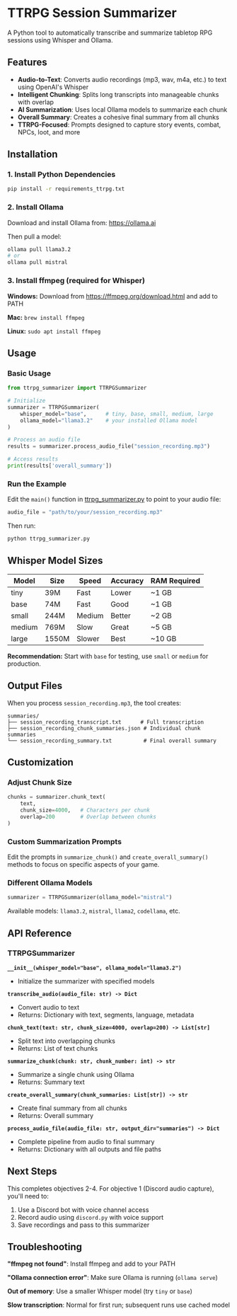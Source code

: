 # TTRPG Session Summarizer

A Python tool to automatically transcribe and summarize tabletop RPG sessions using Whisper and Ollama.

## Features

- **Audio-to-Text**: Converts audio recordings (mp3, wav, m4a, etc.) to text using OpenAI's Whisper
- **Intelligent Chunking**: Splits long transcripts into manageable chunks with overlap
- **AI Summarization**: Uses local Ollama models to summarize each chunk
- **Overall Summary**: Creates a cohesive final summary from all chunks
- **TTRPG-Focused**: Prompts designed to capture story events, combat, NPCs, loot, and more

## Installation

### 1. Install Python Dependencies

```bash
pip install -r requirements_ttrpg.txt
```

### 2. Install Ollama

Download and install Ollama from: https://ollama.ai

Then pull a model:
```bash
ollama pull llama3.2
# or
ollama pull mistral
```

### 3. Install ffmpeg (required for Whisper)

**Windows:** Download from https://ffmpeg.org/download.html and add to PATH

**Mac:** `brew install ffmpeg`

**Linux:** `sudo apt install ffmpeg`

## Usage

### Basic Usage

```python
from ttrpg_summarizer import TTRPGSummarizer

# Initialize
summarizer = TTRPGSummarizer(
    whisper_model="base",      # tiny, base, small, medium, large
    ollama_model="llama3.2"    # your installed Ollama model
)

# Process an audio file
results = summarizer.process_audio_file("session_recording.mp3")

# Access results
print(results['overall_summary'])
```

### Run the Example

Edit the `main()` function in [ttrpg_summarizer.py](ttrpg_summarizer.py) to point to your audio file:

```python
audio_file = "path/to/your/session_recording.mp3"
```

Then run:
```bash
python ttrpg_summarizer.py
```

## Whisper Model Sizes

| Model  | Size  | Speed | Accuracy | RAM Required |
|--------|-------|-------|----------|--------------|
| tiny   | 39M   | Fast  | Lower    | ~1 GB        |
| base   | 74M   | Fast  | Good     | ~1 GB        |
| small  | 244M  | Medium| Better   | ~2 GB        |
| medium | 769M  | Slow  | Great    | ~5 GB        |
| large  | 1550M | Slower| Best     | ~10 GB       |

**Recommendation:** Start with `base` for testing, use `small` or `medium` for production.

## Output Files

When you process `session_recording.mp3`, the tool creates:

```
summaries/
├── session_recording_transcript.txt      # Full transcription
├── session_recording_chunk_summaries.json # Individual chunk summaries
└── session_recording_summary.txt          # Final overall summary
```

## Customization

### Adjust Chunk Size

```python
chunks = summarizer.chunk_text(
    text,
    chunk_size=4000,   # Characters per chunk
    overlap=200        # Overlap between chunks
)
```

### Custom Summarization Prompts

Edit the prompts in `summarize_chunk()` and `create_overall_summary()` methods to focus on specific aspects of your game.

### Different Ollama Models

```python
summarizer = TTRPGSummarizer(ollama_model="mistral")
```

Available models: `llama3.2`, `mistral`, `llama2`, `codellama`, etc.

## API Reference

### TTRPGSummarizer

**`__init__(whisper_model="base", ollama_model="llama3.2")`**
- Initialize the summarizer with specified models

**`transcribe_audio(audio_file: str) -> Dict`**
- Convert audio to text
- Returns: Dictionary with text, segments, language, metadata

**`chunk_text(text: str, chunk_size=4000, overlap=200) -> List[str]`**
- Split text into overlapping chunks
- Returns: List of text chunks

**`summarize_chunk(chunk: str, chunk_number: int) -> str`**
- Summarize a single chunk using Ollama
- Returns: Summary text

**`create_overall_summary(chunk_summaries: List[str]) -> str`**
- Create final summary from all chunks
- Returns: Overall summary

**`process_audio_file(audio_file: str, output_dir="summaries") -> Dict`**
- Complete pipeline from audio to final summary
- Returns: Dictionary with all outputs and file paths

## Next Steps

This completes objectives 2-4. For objective 1 (Discord audio capture), you'll need to:

1. Use a Discord bot with voice channel access
2. Record audio using `discord.py` with voice support
3. Save recordings and pass to this summarizer

## Troubleshooting

**"ffmpeg not found"**: Install ffmpeg and add to your PATH

**"Ollama connection error"**: Make sure Ollama is running (`ollama serve`)

**Out of memory**: Use a smaller Whisper model (try `tiny` or `base`)

**Slow transcription**: Normal for first run; subsequent runs use cached model
